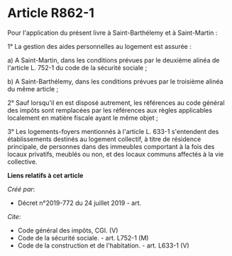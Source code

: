 # Article R862-1

Pour l'application du présent livre à Saint-Barthélemy et à Saint-Martin : 

1° La gestion des aides personnelles au logement est assurée : 

a) A Saint-Martin, dans les conditions prévues par le deuxième alinéa de l'article L. 752-1 du code de la sécurité sociale ; 

b) A Saint-Barthélemy, dans les conditions prévues par le troisième alinéa du même article ; 

2° Sauf lorsqu'il en est disposé autrement, les références au code général des impôts sont remplacées par les références aux
règles applicables localement en matière fiscale ayant le même objet ; 

3° Les logements-foyers mentionnés à l'article L. 633-1 s'entendent des établissements destinés au logement collectif, à
titre de résidence principale, de personnes dans des immeubles comportant à la fois des locaux privatifs, meublés ou non, et
des locaux communs affectés à la vie collective.

**Liens relatifs à cet article**

_Créé par_:

  - Décret n°2019-772 du 24 juillet 2019 - art.

_Cite_:

  - Code général des impôts, CGI. (V)
  - Code de la sécurité sociale. - art. L752-1 (M)
  - Code de la construction et de l'habitation. - art. L633-1 (V)

